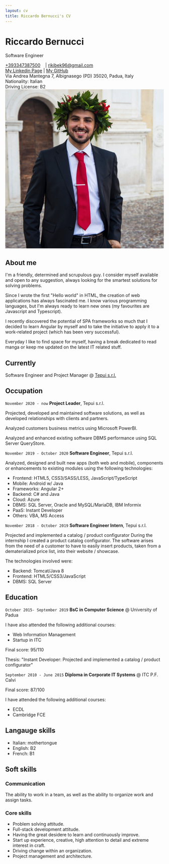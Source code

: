 ```yaml
---
layout: cv
title: Riccardo Bernucci's CV
---
```


# Riccardo Bernucci

Software Engineer

<div id="webaddress">
    <i class="fas fa-phone-square"></i> <a href="tel:+393347387500">+393347387500</a> &nbsp; &nbsp;| 
    <i class="fas fa-envelope-open"></i> <a href="mailto:rikibek96@gmail.com">rikibek96@gmail.com</a><br>
    <i class="fab fa-linkedin"></i> <a href="https://www.linkedin.com/in/riccardo-bernucci-895b9b1a5/">My Linkedin Page</a> | <i class="fab fa-github-square"></i> <a href="https://github.com/riccardobek">My GitHub</a><br>
    <i class="fas fa-map-marked"></i> Via Andrea Mantegna 7, Albignasego (PD) 35020, Padua, Italy<br>
    Nationality: Italian<br>
    Driving License: B2
</div>
<img src="media/image.jpeg" id="avatar">

## About me
<!--
Sono una ragazzo socievole, determianto e scrupoloso. 
Mi ritengo disponibile e aperto ad ogni suggerimento, cercando sempre le soluzioni più "smart" per la risoluzione di problemi che mi vengono posti.

La creazione di applicazioni web fin da quando mi è stato insegnato il primo "hello world" in Html mi ha sempre appassionato. Consosco vari linguaggi di programmazione, ma sono sempre pronto ad apprenderene di nuovi. Il mio preferito è Javascript/Typescript. 

Recentemente ho scoperto la potenzialità dei framework SPA tanto da aver deciso di imparare in autonomia Angular e prendere l'iniziativa di applicarlo ad un progetto aziendale (il quale ha riscosso parecchio successo).

Mi piace prendermi le mie pause dedicandole alla lettura di manga o tenendomi aggiornato sulle novità del mondo dell'informatica.
-->

I'm a friendly, determined and scrupulous guy.
I consider myself available and open to any suggestion, always looking for the smartest solutions for solving problems.

Since I wrote the first "Hello world" in HTML, the creation of web applications has always fascinated me. I know various programming languages, but I'm always ready to learn new ones (my favourites are Javascript and Typescript).

I recently discovered the potential of SPA frameworks so much that I decided to learn Angular by myself and to take the initiative to apply it to a work-related project (which has been very successful).

Everyday I like to find space for myself, having a break dedicated to read manga or keep me updated on the latest IT related stuff.


## Currently

Software Engineer and Project Manager @ <a href="https://www.tepui.it">Tepui s.r.l.</a>

## Occupation

`November 2020 - now`
**Project Leader**, Tepui s.r.l.

Projected, developed and maintained software solutions, as well as developed relationships with clients and partners.

Analyzed customers business metrics using Microsoft PowerBI.

Analyzed and enhanced existing software DBMS performance using SQL Server QueryStore.

`November 2019 - October 2020`
**Software Engineer**, Tepui s.r.l.

Analyzed, designed and built new apps (both web and mobile), components or enhancements to existing modules using the following technologies:

- Frontend: HTML5, CSS3/SASS/LESS, JavaScript/TypeScript
- Mobile: Android w/ Java
- Frameworks: Angular 2+
- Backend: C# and Java
- Cloud: Azure
- DBMS: SQL Server, Oracle and MySQL/MariaDB, IBM Informix
- PaaS: Instant Developer
- Others: VBA, MS Access

`November 2018 - October 2019`
**Software Engineer Intern**, Tepui s.r.l.

Projected and implemented a catalog / product configurator
During the internship I created a product catalog configurator.
The software arises from the need of a customer to have to easily insert products, taken from a dematerialized price list, into their website / showcase.

The technologies involved were:

- Backend: Tomcat/Java 8
- Frontend: HTML5/CSS3/JavaScript
- DBMS: SQL Server

## Education

`October 2015- September 2019`
**BsC in Computer Science** @ University of Padua

I have also attended the following additional courses:

- Web Information Management
- Startup in ITC

Final score: 95/110

Thesis: "Instant Developer: Projected and implemented a catalog / product configurator"

`September 2010 - June 2015`
**Diploma in Corporate IT Systems** @ ITC P.F. Calvi

Final score: 87/100

I have attended the following additional courses:

- ECDL
- Cambridge FCE

## Langauge skills

- Italian: mothertongue
- English: B2
- French: B1

## Soft skills

### Communication

The ability to work in a team, as well as the ability to organize work and assign tasks.

### Core skills

- Problem solving attitude.
- Full-stack development attitude.
- Having the great desidere to learn and continuously improve.
- Start up experience, creative, high attention to detail and extreme interest in craft.
- Driving change within an organization.
- Project management and architecture.

<!-- ### Footer

Last updated: May 2013 -->
